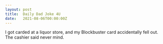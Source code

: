 ```yaml
---
layout: post
title:  Daily Dad Joke 4U
date:   2021-08-06T00:00:00Z
---
```

I got carded at a liquor store, and my Blockbuster card accidentally fell out. The cashier said never mind.
